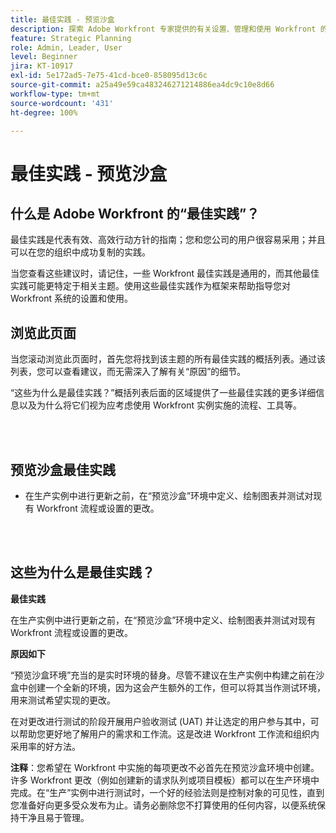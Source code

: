 ```yaml
---
title: 最佳实践 - 预览沙盒
description: 探索 Adobe Workfront 专家提供的有关设置、管理和使用 Workfront 的预览沙盒环境的最佳实践建议。
feature: Strategic Planning
role: Admin, Leader, User
level: Beginner
jira: KT-10917
exl-id: 5e172ad5-7e75-41cd-bce0-858095d13c6c
source-git-commit: a25a49e59ca483246271214886ea4dc9c10e8d66
workflow-type: tm+mt
source-wordcount: '431'
ht-degree: 100%

---
```


# 最佳实践 - 预览沙盒

## 什么是 Adobe Workfront 的“最佳实践”？

最佳实践是代表有效、高效行动方针的指南；您和您公司的用户很容易采用；并且可以在您的组织中成功复制的实践。

当您查看这些建议时，请记住，一些 Workfront 最佳实践是通用的，而其他最佳实践可能更特定于相关主题。使用这些最佳实践作为框架来帮助指导您对 Workfront 系统的设置和使用。

## 浏览此页面

当您滚动浏览此页面时，首先您将找到该主题的所有最佳实践的概括列表。通过该列表，您可以查看建议，而无需深入了解有关“原因”的细节。

“这些为什么是最佳实践？”概括列表后面的区域提供了一些最佳实践的更多详细信息以及为什么将它们视为应考虑使用 Workfront 实例实施的流程、工具等。

</br>
</br>

## 预览沙盒最佳实践

* 在生产实例中进行更新之前，在“预览沙盒”环境中定义、绘制图表并测试对现有 Workfront 流程或设置的更改。

</br>
</br>

## 这些为什么是最佳实践？

**最佳实践**

在生产实例中进行更新之前，在“预览沙盒”环境中定义、绘制图表并测试对现有 Workfront 流程或设置的更改。

**原因如下**

“预览沙盒环境”充当的是实时环境的替身。尽管不建议在生产实例中构建之前在沙盒中创建一个全新的环境，因为这会产生额外的工作，但可以将其当作测试环境，用来测试希望实现的更改。

在对更改进行测试的阶段开展用户验收测试 (UAT) 并让选定的用户参与其中，可以帮助您更好地了解用户的需求和工作流。这是改进 Workfront 工作流和组织内采用率的好方法。


**注释**：您希望在 Workfront 中实施的每项更改不必首先在预览沙盒环境中创建。许多 Workfront 更改（例如创建新的请求队列或项目模板）都可以在生产环境中完成。在“生产”实例中进行测试时，一个好的经验法则是控制对象的可见性，直到您准备好向更多受众发布为止。请务必删除您不打算使用的任何内容，以便系统保持干净且易于管理。
